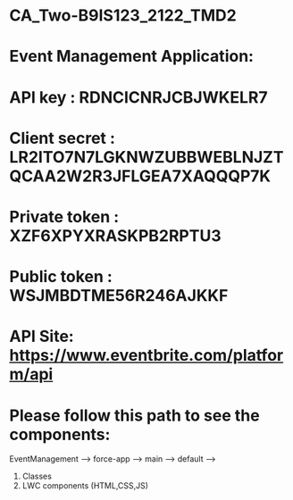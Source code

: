 # CA_Two-B9IS123_2122_TMD2
# Event Management Application:
# API key : RDNCICNRJCBJWKELR7
# Client secret : LR2ITO7N7LGKNWZUBBWEBLNJZTQCAA2W2R3JFLGEA7XAQQQP7K
# Private token : XZF6XPYXRASKPB2RPTU3
# Public token : WSJMBDTME56R246AJKKF
# API Site: https://www.eventbrite.com/platform/api
# Please follow this path to see the components: 
EventManagement --> force-app --> main --> default --> 
1. Classes
2. LWC components (HTML,CSS,JS)
